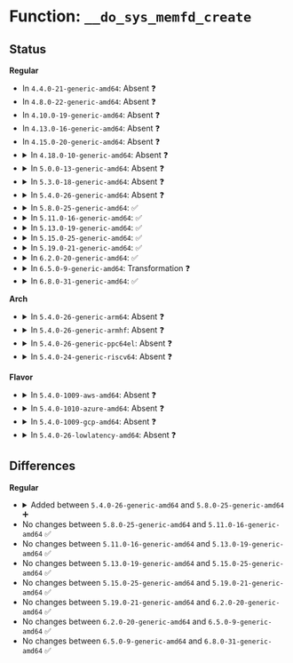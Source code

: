 # Function: <code>__do_sys_memfd_create</code>

## Status
<b>Regular</b>
<ul>
<li>
In <code>4.4.0-21-generic-amd64</code>: Absent ❓
</li>
<li>
In <code>4.8.0-22-generic-amd64</code>: Absent ❓
</li>
<li>
In <code>4.10.0-19-generic-amd64</code>: Absent ❓
</li>
<li>
In <code>4.13.0-16-generic-amd64</code>: Absent ❓
</li>
<li>
In <code>4.15.0-20-generic-amd64</code>: Absent ❓
</li>
<li>
<details>
<summary>In <code>4.18.0-10-generic-amd64</code>: Absent ❓</summary>

```json
{
  "name": "__do_sys_memfd_create",
  "collision_type": "Unique Static",
  "inline_type": "Full",
  "funcs": [
    {
      "addr": 18446744071581547741,
      "name": "__do_sys_memfd_create",
      "external": false,
      "loc": "mm/memfd.c:266",
      "file": "mm/memfd.c",
      "inline": "declared, inlined",
      "caller_inline": [
        "mm/memfd.c:__ia32_sys_memfd_create",
        "mm/memfd.c:__x64_sys_memfd_create"
      ],
      "caller_func": []
    }
  ],
  "symbols": []
}
```
</details>
</li>
<li>
<details>
<summary>In <code>5.0.0-13-generic-amd64</code>: Absent ❓</summary>

```json
{
  "name": "__do_sys_memfd_create",
  "collision_type": "Unique Static",
  "inline_type": "Full",
  "funcs": [
    {
      "addr": 18446744071581632925,
      "name": "__do_sys_memfd_create",
      "external": false,
      "loc": "mm/memfd.c:247",
      "file": "mm/memfd.c",
      "inline": "declared, inlined",
      "caller_inline": [
        "mm/memfd.c:__ia32_sys_memfd_create",
        "mm/memfd.c:__x64_sys_memfd_create"
      ],
      "caller_func": []
    }
  ],
  "symbols": []
}
```
</details>
</li>
<li>
<details>
<summary>In <code>5.3.0-18-generic-amd64</code>: Absent ❓</summary>

```json
{
  "name": "__do_sys_memfd_create",
  "collision_type": "Unique Static",
  "inline_type": "Full",
  "funcs": [
    {
      "addr": 18446744071581749501,
      "name": "__do_sys_memfd_create",
      "external": false,
      "loc": "mm/memfd.c:248",
      "file": "mm/memfd.c",
      "inline": "declared, inlined",
      "caller_inline": [
        "mm/memfd.c:__ia32_sys_memfd_create",
        "mm/memfd.c:__x64_sys_memfd_create"
      ],
      "caller_func": []
    }
  ],
  "symbols": []
}
```
</details>
</li>
<li>
<details>
<summary>In <code>5.4.0-26-generic-amd64</code>: Absent ❓</summary>

```json
{
  "name": "__do_sys_memfd_create",
  "collision_type": "Unique Static",
  "inline_type": "Full",
  "funcs": [
    {
      "addr": 18446744071581821581,
      "name": "__do_sys_memfd_create",
      "external": false,
      "loc": "mm/memfd.c:250",
      "file": "mm/memfd.c",
      "inline": "declared, inlined",
      "caller_inline": [
        "mm/memfd.c:__ia32_sys_memfd_create",
        "mm/memfd.c:__x64_sys_memfd_create"
      ],
      "caller_func": []
    }
  ],
  "symbols": []
}
```
</details>
</li>
<li>
<details>
<summary>In <code>5.8.0-25-generic-amd64</code>: ✅</summary>

```c
long int __do_sys_memfd_create(const char * uname, unsigned int flags)
```

```json
{
  "name": "__do_sys_memfd_create",
  "collision_type": "Unique Static",
  "inline_type": "No",
  "funcs": [
    {
      "addr": 18446744071582038784,
      "name": "__do_sys_memfd_create",
      "external": false,
      "loc": "mm/memfd.c:250",
      "file": "mm/memfd.c",
      "inline": "seen, unknown",
      "caller_inline": [],
      "caller_func": [
        "mm/memfd.c:__ia32_sys_memfd_create",
        "mm/memfd.c:__x64_sys_memfd_create"
      ]
    }
  ],
  "symbols": [
    {
      "addr": 18446744071582038784,
      "name": "__do_sys_memfd_create",
      "section": ".text",
      "bind": "STB_LOCAL",
      "size": 529
    }
  ]
}
```
</details>
</li>
<li>
<details>
<summary>In <code>5.11.0-16-generic-amd64</code>: ✅</summary>

```c
long int __do_sys_memfd_create(const char * uname, unsigned int flags)
```

```json
{
  "name": "__do_sys_memfd_create",
  "collision_type": "Unique Static",
  "inline_type": "No",
  "funcs": [
    {
      "addr": 18446744071582087552,
      "name": "__do_sys_memfd_create",
      "external": false,
      "loc": "mm/memfd.c:250",
      "file": "mm/memfd.c",
      "inline": "seen, unknown",
      "caller_inline": [],
      "caller_func": [
        "mm/memfd.c:__ia32_sys_memfd_create",
        "mm/memfd.c:__x64_sys_memfd_create"
      ]
    }
  ],
  "symbols": [
    {
      "addr": 18446744071582087552,
      "name": "__do_sys_memfd_create",
      "section": ".text",
      "bind": "STB_LOCAL",
      "size": 594
    }
  ]
}
```
</details>
</li>
<li>
<details>
<summary>In <code>5.13.0-19-generic-amd64</code>: ✅</summary>

```c
long int __do_sys_memfd_create(const char * uname, unsigned int flags)
```

```json
{
  "name": "__do_sys_memfd_create",
  "collision_type": "Unique Static",
  "inline_type": "No",
  "funcs": [
    {
      "addr": 18446744071582112624,
      "name": "__do_sys_memfd_create",
      "external": false,
      "loc": "mm/memfd.c:250",
      "file": "mm/memfd.c",
      "inline": "seen, unknown",
      "caller_inline": [],
      "caller_func": [
        "mm/memfd.c:__ia32_sys_memfd_create",
        "mm/memfd.c:__x64_sys_memfd_create"
      ]
    }
  ],
  "symbols": [
    {
      "addr": 18446744071582112624,
      "name": "__do_sys_memfd_create",
      "section": ".text",
      "bind": "STB_LOCAL",
      "size": 594
    }
  ]
}
```
</details>
</li>
<li>
<details>
<summary>In <code>5.15.0-25-generic-amd64</code>: ✅</summary>

```c
long int __do_sys_memfd_create(const char * uname, unsigned int flags)
```

```json
{
  "name": "__do_sys_memfd_create",
  "collision_type": "Unique Static",
  "inline_type": "No",
  "funcs": [
    {
      "addr": 18446744071582428944,
      "name": "__do_sys_memfd_create",
      "external": false,
      "loc": "mm/memfd.c:266",
      "file": "mm/memfd.c",
      "inline": "seen, unknown",
      "caller_inline": [],
      "caller_func": [
        "mm/memfd.c:__ia32_sys_memfd_create",
        "mm/memfd.c:__x64_sys_memfd_create"
      ]
    }
  ],
  "symbols": [
    {
      "addr": 18446744071582428944,
      "name": "__do_sys_memfd_create",
      "section": ".text",
      "bind": "STB_LOCAL",
      "size": 597
    }
  ]
}
```
</details>
</li>
<li>
<details>
<summary>In <code>5.19.0-21-generic-amd64</code>: ✅</summary>

```c
long int __do_sys_memfd_create(const char * uname, unsigned int flags)
```

```json
{
  "name": "__do_sys_memfd_create",
  "collision_type": "Unique Static",
  "inline_type": "No",
  "funcs": [
    {
      "addr": 18446744071582945056,
      "name": "__do_sys_memfd_create",
      "external": false,
      "loc": "mm/memfd.c:266",
      "file": "mm/memfd.c",
      "inline": "seen, unknown",
      "caller_inline": [],
      "caller_func": [
        "mm/memfd.c:__ia32_sys_memfd_create",
        "mm/memfd.c:__x64_sys_memfd_create"
      ]
    }
  ],
  "symbols": [
    {
      "addr": 18446744071582945056,
      "name": "__do_sys_memfd_create",
      "section": ".text",
      "bind": "STB_LOCAL",
      "size": 505
    }
  ]
}
```
</details>
</li>
<li>
<details>
<summary>In <code>6.2.0-20-generic-amd64</code>: ✅</summary>

```c
long int __do_sys_memfd_create(const char * uname, unsigned int flags)
```

```json
{
  "name": "__do_sys_memfd_create",
  "collision_type": "Unique Static",
  "inline_type": "No",
  "funcs": [
    {
      "addr": 18446744071583501984,
      "name": "__do_sys_memfd_create",
      "external": false,
      "loc": "mm/memfd.c:266",
      "file": "mm/memfd.c",
      "inline": "seen, unknown",
      "caller_inline": [],
      "caller_func": [
        "mm/memfd.c:__ia32_sys_memfd_create",
        "mm/memfd.c:__x64_sys_memfd_create"
      ]
    }
  ],
  "symbols": [
    {
      "addr": 18446744071583501984,
      "name": "__do_sys_memfd_create",
      "section": ".text",
      "bind": "STB_LOCAL",
      "size": 497
    }
  ]
}
```
</details>
</li>
<li>
<details>
<summary>In <code>6.5.0-9-generic-amd64</code>: Transformation ❓</summary>

```c
long int __do_sys_memfd_create(const char * uname, unsigned int flags)
```

```json
{
  "name": "__do_sys_memfd_create",
  "collision_type": "Unique Static",
  "inline_type": "No",
  "funcs": [
    {
      "addr": 0,
      "name": "__do_sys_memfd_create",
      "external": false,
      "loc": "mm/memfd.c:294",
      "file": "mm/memfd.c",
      "inline": "seen, unknown",
      "caller_inline": [],
      "caller_func": [
        "mm/memfd.c:__ia32_sys_memfd_create",
        "mm/memfd.c:__x64_sys_memfd_create"
      ]
    }
  ],
  "symbols": [
    {
      "addr": 18446744071583718672,
      "name": "__do_sys_memfd_create",
      "section": ".text",
      "bind": "STB_LOCAL",
      "size": 951
    },
    {
      "addr": 18446744071596572575,
      "name": "__do_sys_memfd_create.cold",
      "section": ".text",
      "bind": "STB_LOCAL",
      "size": 21
    }
  ]
}
```
</details>
</li>
<li>
<details>
<summary>In <code>6.8.0-31-generic-amd64</code>: ✅</summary>

```c
long int __do_sys_memfd_create(const char * uname, unsigned int flags)
```

```json
{
  "name": "__do_sys_memfd_create",
  "collision_type": "Unique Static",
  "inline_type": "No",
  "funcs": [
    {
      "addr": 18446744071583919264,
      "name": "__do_sys_memfd_create",
      "external": false,
      "loc": "mm/memfd.c:294",
      "file": "mm/memfd.c",
      "inline": "seen, unknown",
      "caller_inline": [],
      "caller_func": [
        "mm/memfd.c:__ia32_sys_memfd_create",
        "mm/memfd.c:__x64_sys_memfd_create"
      ]
    }
  ],
  "symbols": [
    {
      "addr": 18446744071583919264,
      "name": "__do_sys_memfd_create",
      "section": ".text",
      "bind": "STB_LOCAL",
      "size": 887
    }
  ]
}
```
</details>
</li>
</ul>
<b>Arch</b>
<ul>
<li>
<details>
<summary>In <code>5.4.0-26-generic-arm64</code>: Absent ❓</summary>

```json
{
  "name": "__do_sys_memfd_create",
  "collision_type": "Unique Static",
  "inline_type": "Full",
  "funcs": [
    {
      "addr": 18446603336493285740,
      "name": "__do_sys_memfd_create",
      "external": false,
      "loc": "mm/memfd.c:250",
      "file": "mm/memfd.c",
      "inline": "declared, inlined",
      "caller_inline": [
        "mm/memfd.c:__arm64_sys_memfd_create"
      ],
      "caller_func": []
    }
  ],
  "symbols": []
}
```
</details>
</li>
<li>
<details>
<summary>In <code>5.4.0-26-generic-armhf</code>: Absent ❓</summary>

```json
{
  "name": "__do_sys_memfd_create",
  "collision_type": "Unique Static",
  "inline_type": "Full",
  "funcs": [
    {
      "addr": 3226890088,
      "name": "__do_sys_memfd_create",
      "external": false,
      "loc": "mm/memfd.c:250",
      "file": "mm/memfd.c",
      "inline": "declared, inlined",
      "caller_inline": [
        "mm/memfd.c:__se_sys_memfd_create"
      ],
      "caller_func": []
    }
  ],
  "symbols": []
}
```
</details>
</li>
<li>
<details>
<summary>In <code>5.4.0-26-generic-ppc64el</code>: Absent ❓</summary>

```json
{
  "name": "__do_sys_memfd_create",
  "collision_type": "Unique Static",
  "inline_type": "Full",
  "funcs": [
    {
      "addr": 13835058055286820180,
      "name": "__do_sys_memfd_create",
      "external": false,
      "loc": "mm/memfd.c:250",
      "file": "mm/memfd.c",
      "inline": "declared, inlined",
      "caller_inline": [
        "mm/memfd.c:__se_sys_memfd_create"
      ],
      "caller_func": []
    }
  ],
  "symbols": []
}
```
</details>
</li>
<li>
<details>
<summary>In <code>5.4.0-24-generic-riscv64</code>: Absent ❓</summary>

```json
{
  "name": "__do_sys_memfd_create",
  "collision_type": "Unique Static",
  "inline_type": "Full",
  "funcs": [
    {
      "addr": 18446743936273033640,
      "name": "__do_sys_memfd_create",
      "external": false,
      "loc": "mm/memfd.c:250",
      "file": "mm/memfd.c",
      "inline": "declared, inlined",
      "caller_inline": [
        "mm/memfd.c:__se_sys_memfd_create"
      ],
      "caller_func": []
    }
  ],
  "symbols": []
}
```
</details>
</li>
</ul>
<b>Flavor</b>
<ul>
<li>
<details>
<summary>In <code>5.4.0-1009-aws-amd64</code>: Absent ❓</summary>

```json
{
  "name": "__do_sys_memfd_create",
  "collision_type": "Unique Static",
  "inline_type": "Full",
  "funcs": [
    {
      "addr": 18446744071581790317,
      "name": "__do_sys_memfd_create",
      "external": false,
      "loc": "mm/memfd.c:250",
      "file": "mm/memfd.c",
      "inline": "declared, inlined",
      "caller_inline": [
        "mm/memfd.c:__ia32_sys_memfd_create",
        "mm/memfd.c:__x64_sys_memfd_create"
      ],
      "caller_func": []
    }
  ],
  "symbols": []
}
```
</details>
</li>
<li>
<details>
<summary>In <code>5.4.0-1010-azure-amd64</code>: Absent ❓</summary>

```json
{
  "name": "__do_sys_memfd_create",
  "collision_type": "Unique Static",
  "inline_type": "Full",
  "funcs": [
    {
      "addr": 18446744071581727997,
      "name": "__do_sys_memfd_create",
      "external": false,
      "loc": "mm/memfd.c:250",
      "file": "mm/memfd.c",
      "inline": "declared, inlined",
      "caller_inline": [
        "mm/memfd.c:__ia32_sys_memfd_create",
        "mm/memfd.c:__x64_sys_memfd_create"
      ],
      "caller_func": []
    }
  ],
  "symbols": []
}
```
</details>
</li>
<li>
<details>
<summary>In <code>5.4.0-1009-gcp-amd64</code>: Absent ❓</summary>

```json
{
  "name": "__do_sys_memfd_create",
  "collision_type": "Unique Static",
  "inline_type": "Full",
  "funcs": [
    {
      "addr": 18446744071581781629,
      "name": "__do_sys_memfd_create",
      "external": false,
      "loc": "mm/memfd.c:250",
      "file": "mm/memfd.c",
      "inline": "declared, inlined",
      "caller_inline": [
        "mm/memfd.c:__ia32_sys_memfd_create",
        "mm/memfd.c:__x64_sys_memfd_create"
      ],
      "caller_func": []
    }
  ],
  "symbols": []
}
```
</details>
</li>
<li>
<details>
<summary>In <code>5.4.0-26-lowlatency-amd64</code>: Absent ❓</summary>

```json
{
  "name": "__do_sys_memfd_create",
  "collision_type": "Unique Static",
  "inline_type": "Full",
  "funcs": [
    {
      "addr": 18446744071581850653,
      "name": "__do_sys_memfd_create",
      "external": false,
      "loc": "mm/memfd.c:250",
      "file": "mm/memfd.c",
      "inline": "declared, inlined",
      "caller_inline": [
        "mm/memfd.c:__ia32_sys_memfd_create",
        "mm/memfd.c:__x64_sys_memfd_create"
      ],
      "caller_func": []
    }
  ],
  "symbols": []
}
```
</details>
</li>
</ul>

## Differences
<b>Regular</b>
<ul>
<li>
<details>
<summary>Added between <code>5.4.0-26-generic-amd64</code> and <code>5.8.0-25-generic-amd64</code> ➕</summary>

```c
long int __do_sys_memfd_create(const char * uname, unsigned int flags)
```
</details>
</li>
<li>
No changes between <code>5.8.0-25-generic-amd64</code> and <code>5.11.0-16-generic-amd64</code> ✅
</li>
<li>
No changes between <code>5.11.0-16-generic-amd64</code> and <code>5.13.0-19-generic-amd64</code> ✅
</li>
<li>
No changes between <code>5.13.0-19-generic-amd64</code> and <code>5.15.0-25-generic-amd64</code> ✅
</li>
<li>
No changes between <code>5.15.0-25-generic-amd64</code> and <code>5.19.0-21-generic-amd64</code> ✅
</li>
<li>
No changes between <code>5.19.0-21-generic-amd64</code> and <code>6.2.0-20-generic-amd64</code> ✅
</li>
<li>
No changes between <code>6.2.0-20-generic-amd64</code> and <code>6.5.0-9-generic-amd64</code> ✅
</li>
<li>
No changes between <code>6.5.0-9-generic-amd64</code> and <code>6.8.0-31-generic-amd64</code> ✅
</li>
</ul>
